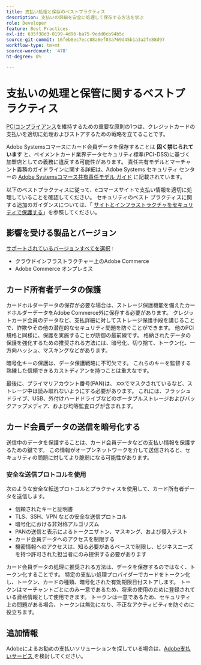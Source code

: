 ```yaml
---
title: 支払い処理と保存のベストプラクティス
description: 支払いの詳細を安全に処理して保存する方法を学ぶ
role: Developer
feature: Best Practices
exl-id: 635f38d3-0199-4d96-ba75-9edd0cb94b5c
source-git-commit: 16feb8ec7ecc88a6ef03a769d45b1a3a2fe88d97
workflow-type: tm+mt
source-wordcount: '478'
ht-degree: 0%

---
```


# 支払いの処理と保管に関するベストプラクティス

[PCIコンプライアンス](https://experienceleague.adobe.com/docs/commerce-admin/start/compliance/payments/compliance-pci.html?lang=ja)を維持するための重要な原則の1つは、クレジットカードの支払いを適切に処理およびストアするための戦略を立てることです。

Adobe Systemsコマースにカード会員データを保存することは **固く禁じられています** と、ペイメントカード業界データセキュリティ標準(PCI-DSS)に基づく加盟店としての義務に違反する可能性があります。 責任共有モデルとマーチャント義務のガイドラインに関する詳細は、Adobe Systems セキュリティ センターの [Adobe Systemsコマース共有責任モデル ガイド](https://www.adobe.com/content/dam/cc/en/trust-center/ungated/whitepapers/experience-cloud/adobe-commerce-shared-responsibilities-guide.pdf) に記載されています。

以下のベストプラクティスに従って、eコマースサイトで支払い情報を適切に処理していることを確認してください。 セキュリティのベスト プラクティスに関する追加のガイダンスについては、「 [サイトとインフラストラクチャをセキュリティで保護する](../launch/security-best-practices.md)」を参照してください。

## 影響を受ける製品とバージョン

[サポートされているバージョンすべてを選択](../../../release/versions.md) :

* クラウドインフラストラクチャー上のAdobe Commerce
* Adobe Commerce オンプレミス

## カード所有者データの保護

カードホルダーデータの保存が必要な場合は、ストレージ保護機能を備えたカードホルダーデータをAdobe Commerce外に保存する必要があります。 クレジットカード会員のデータなど、支払詳細に対してストレージ保護手段を講じることで、詐欺やその他の潜在的なセキュリティ問題を防ぐことができます。 他のPCI規格と同様に、保護を実施することが防御の最前線です。 格納されたデータの保護を強化するための推奨される方法には、暗号化、切り捨て、トークン化、一方向ハッシュ、マスキングなどがあります。

暗号化キーの保護は、データ保護戦略に不可欠です。 これらのキーを監督する熟練した信頼できるカストディアンを持つことは重大なです。

最後に、プライマリアカウント番号(PAN)は、 `XXX`でマスクされているなど、ストレージ中は読み取れないようにする必要があります。 これには、フラッシュドライブ、USB、外付けハードドライブなどのポータブルストレージおよびバックアップメディア、および均等監査ログが含まれます。

## カード会員データの送信を暗号化する

送信中のデータを保護することは、カード会員データなどの支払い情報を保護するための鍵です。 この情報がオープンネットワークを介して送信されると、セキュリティの問題に対してより脆弱になる可能性があります。

### 安全な送信プロトコルを使用

次のような安全な転送プロトコルとプラクティスを使用して、カード所有者データを送信します。

* 信頼されたキーと証明書
* TLS、SSH、VPN などの安全な送信プロトコル
* 暗号化における非対称アルゴリズム
* PANの送信と表示によるトークニザトン、マスキング、および侵入テスト
* カード会員データへのアクセスを制限する
* 機密情報へのアクセスは、知る必要があるベースで制限し、ビジネスニーズを持つ許可された担当者にのみ提供する必要があります

カード会員データの処理に推奨される方法は、データを保存するのではなく、トークン化することです。 特定の支払い処理プロバイダーでカードをトークン化し、トークン、カードの種類、暗号化された有効期限日付ストアします。 トークンはマーチャントごとにのみ一意であるため、将来の使用のために登録されている資格情報として使用できます。 トークンは一意であるため、セキュリティ上の問題がある場合、トークンは無効になり、不正なアクティビティを防ぐのに役立ちます。

## 追加情報

Adobeによるお勧めの支払いソリューションを探している場合は、[Adobe支払いサービス ](https://experienceleague.adobe.com/docs/commerce/payment-services/overview.html?lang=ja) を検討してください。

